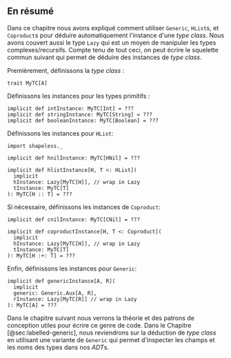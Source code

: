 ## En résumé
Dans ce chapitre nous avons expliqué comment utiliser
`Generic`, `HList`s, et `Coproduct`s
pour déduire automatiquement l'instance d'une *type class*.
Nous avons couvert aussi le type `Lazy`
qui est un moyen de manipuler les types complexes/recursifs.
Compte tenu de tout ceci,
on peut écrire le squelette commun suivant
qui permet de déduire des instances de *type class*.

Premièrement, définissons la *type class* :

```tut:book:silent
trait MyTC[A]
```

Définissons les instances pour les types primitifs :

```tut:book:silent
implicit def intInstance: MyTC[Int] = ???
implicit def stringInstance: MyTC[String] = ???
implicit def booleanInstance: MyTC[Boolean] = ???
```

Définissons les instances pour `HList`:

```tut:book:silent
import shapeless._

implicit def hnilInstance: MyTC[HNil] = ???

implicit def hlistInstance[H, T <: HList](
  implicit
  hInstance: Lazy[MyTC[H]], // wrap in Lazy
  tInstance: MyTC[T]
): MyTC[H :: T] = ???
```
Si nécessaire, définissons les instances de `Coproduct`:

```tut:book:silent
implicit def cnilInstance: MyTC[CNil] = ???

implicit def coproductInstance[H, T <: Coproduct](
  implicit
  hInstance: Lazy[MyTC[H]], // wrap in Lazy
  tInstance: MyTC[T]
): MyTC[H :+: T] = ???
```

Enfin, définissons les instances pour `Generic`:

```tut:book:silent
implicit def genericInstance[A, R](
  implicit
  generic: Generic.Aux[A, R],
  rInstance: Lazy[MyTC[R]] // wrap in Lazy
): MyTC[A] = ???
```

Dans le chapitre suivant nous verrons
la théorie et des patrons de conception utiles
pour écrire ce genre de code.
Dans le Chapitre [@sec:labelled-generic],
nous reviendrons sur la déduction de *type class*
en utilisant une variante de `Generic` qui
permet d'inspecter les champs et les noms des types
dans nos *ADT*s.
